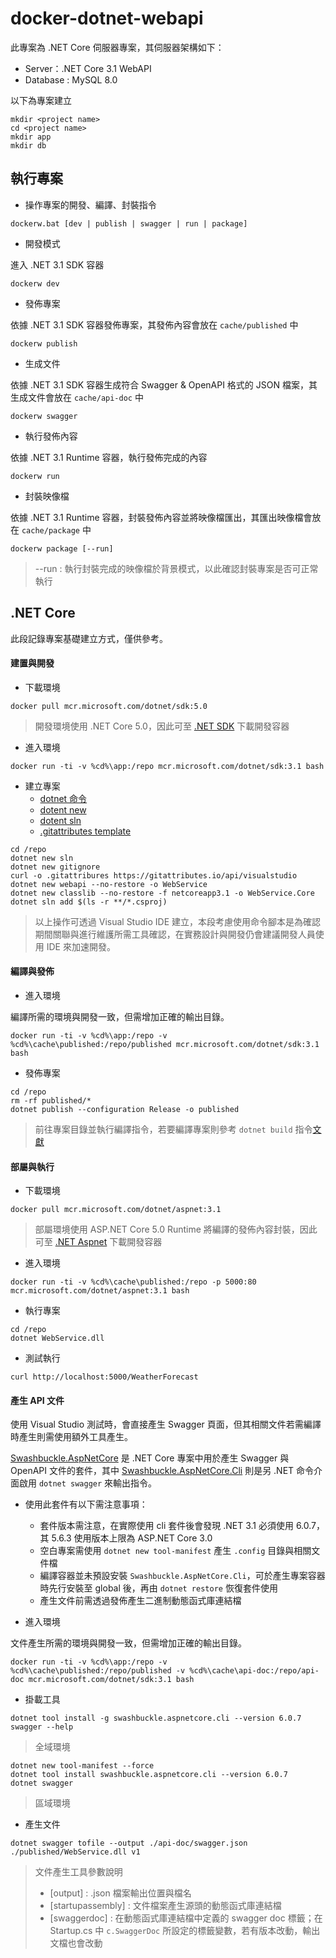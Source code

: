 # docker-dotnet-webapi

此專案為 .NET Core 伺服器專案，其伺服器架構如下：

+ Server：.NET Core 3.1 WebAPI
+ Database : MySQL 8.0

以下為專案建立

```
mkdir <project name>
cd <project name>
mkdir app
mkdir db
```

## 執行專案

+ 操作專案的開發、編譯、封裝指令

```
dockerw.bat [dev | publish | swagger | run | package]
```

+ 開發模式

進入 .NET 3.1 SDK 容器

```
dockerw dev
```

+ 發佈專案

依據 .NET 3.1 SDK 容器發佈專案，其發佈內容會放在 ```cache/published``` 中

```
dockerw publish
```

+ 生成文件

依據 .NET 3.1 SDK 容器生成符合 Swagger & OpenAPI 格式的 JSON 檔案，其生成文件會放在 ```cache/api-doc``` 中

```
dockerw swagger
```

+ 執行發佈內容

依據 .NET 3.1 Runtime 容器，執行發佈完成的內容

```
dockerw run
```

+ 封裝映像檔

依據 .NET 3.1 Runtime 容器，封裝發佈內容並將映像檔匯出，其匯出映像檔會放在 ```cache/package``` 中

```
dockerw package [--run]
```
> --run : 執行封裝完成的映像檔於背景模式，以此確認封裝專案是否可正常執行

## .NET Core

此段記錄專案基礎建立方式，僅供參考。

#### 建置與開發

+ 下載環境

```
docker pull mcr.microsoft.com/dotnet/sdk:5.0
```
> 開發環境使用 .NET Core 5.0，因此可至 [.NET SDK](https://hub.docker.com/_/microsoft-dotnet-sdk) 下載開發容器

+ 進入環境

```
docker run -ti -v %cd%\app:/repo mcr.microsoft.com/dotnet/sdk:3.1 bash
```

+ 建立專案
    - [dotnet 命令](https://docs.microsoft.com/zh-tw/dotnet/core/tools/dotnet)
    - [dotent new](https://docs.microsoft.com/zh-tw/dotnet/core/tools/dotnet-new)
    - [dotent sln](https://docs.microsoft.com/zh-tw/dotnet/core/tools/dotnet-sln)
    - [.gitattributes template](https://gitattributes.io/)

```
cd /repo
dotnet new sln
dotnet new gitignore
curl -o .gitattribures https://gitattributes.io/api/visualstudio
dotnet new webapi --no-restore -o WebService
dotnet new classlib --no-restore -f netcoreapp3.1 -o WebService.Core
dotnet sln add $(ls -r **/*.csproj)
```
> 以上操作可透過 Visual Studio IDE 建立，本段考慮使用命令腳本是為確認期間關聯與進行維護所需工具確認，在實務設計與開發仍會建議開發人員使用 IDE 來加速開發。

#### 編譯與發佈

+ 進入環境

編譯所需的環境與開發一致，但需增加正確的輸出目錄。

```
docker run -ti -v %cd%\app:/repo -v %cd%\cache\published:/repo/published mcr.microsoft.com/dotnet/sdk:3.1 bash
```

+ 發佈專案

```
cd /repo
rm -rf published/*
dotnet publish --configuration Release -o published
```
> 前往專案目錄並執行編譯指令，若要編譯專案則參考 ```dotnet build``` 指令[文獻](https://docs.microsoft.com/zh-tw/dotnet/core/tools/dotnet-build)

#### 部屬與執行

+ 下載環境

```
docker pull mcr.microsoft.com/dotnet/aspnet:3.1
```
> 部屬環境使用 ASP.NET Core 5.0 Runtime 將編譯的發佈內容封裝，因此可至 [.NET Aspnet](https://hub.docker.com/_/microsoft-dotnet-aspnet) 下載開發容器

+ 進入環境

```
docker run -ti -v %cd%\cache\published:/repo -p 5000:80 mcr.microsoft.com/dotnet/aspnet:3.1 bash
```

+ 執行專案

```
cd /repo
dotnet WebService.dll
```

+ 測試執行

```
curl http://localhost:5000/WeatherForecast
```

#### 產生 API 文件

使用 Visual Studio 測試時，會直接產生 Swagger 頁面，但其相關文件若需編譯時產生則需使用額外工具產生。

[Swashbuckle.AspNetCore](https://github.com/domaindrivendev/Swashbuckle.AspNetCore/blob/master/README.md) 是 .NET Core 專案中用於產生 Swagger 與 OpenAPI 文件的套件，其中 [Swashbuckle.AspNetCore.Cli](https://github.com/domaindrivendev/Swashbuckle.AspNetCore/blob/master/README.md#swashbuckleaspnetcorecli) 則是另 .NET 命令介面啟用 ```dotnet swagger``` 來輸出指令。


+ 使用此套件有以下需注意事項：
    - 套件版本需注意，在實際使用 cli 套件後會發現 .NET 3.1 必須使用 6.0.7，其 5.6.3 使用版本上限為 ASP.NET Core 3.0
    - 空白專案需使用 ```dotnet new tool-manifest``` 產生 ```.config``` 目錄與相關文件檔
    - 編譯容器並未預設安裝 ```Swashbuckle.AspNetCore.Cli```，可於產生專案容器時先行安裝至 global 後，再由 ```dotnet restore``` 恢復套件使用
    - 產生文件前需透過發佈產生二進制動態函式庫連結檔

+ 進入環境

文件產生所需的環境與開發一致，但需增加正確的輸出目錄。

```
docker run -ti -v %cd%\app:/repo -v %cd%\cache\published:/repo/published -v %cd%\cache\api-doc:/repo/api-doc mcr.microsoft.com/dotnet/sdk:3.1 bash
```

+ 掛載工具

```
dotnet tool install -g swashbuckle.aspnetcore.cli --version 6.0.7
swagger --help
```
> 全域環境

```
dotnet new tool-manifest --force
dotnet tool install swashbuckle.aspnetcore.cli --version 6.0.7
dotnet swagger
```
> 區域環境

+ 產生文件

```
dotnet swagger tofile --output ./api-doc/swagger.json ./published/WebService.dll v1
```
> 文件產生工具參數說明
> + [output] : .json 檔案輸出位置與檔名
> + [startupassembly]  : 文件檔案產生源頭的動態函式庫連結檔
> + [swaggerdoc] : 在動態函式庫連結檔中定義的  swagger doc 標籤；在 Startup.cs 中 ```c.SwaggerDoc``` 所設定的標籤變數，若有版本改動，輸出文檔也會改動
